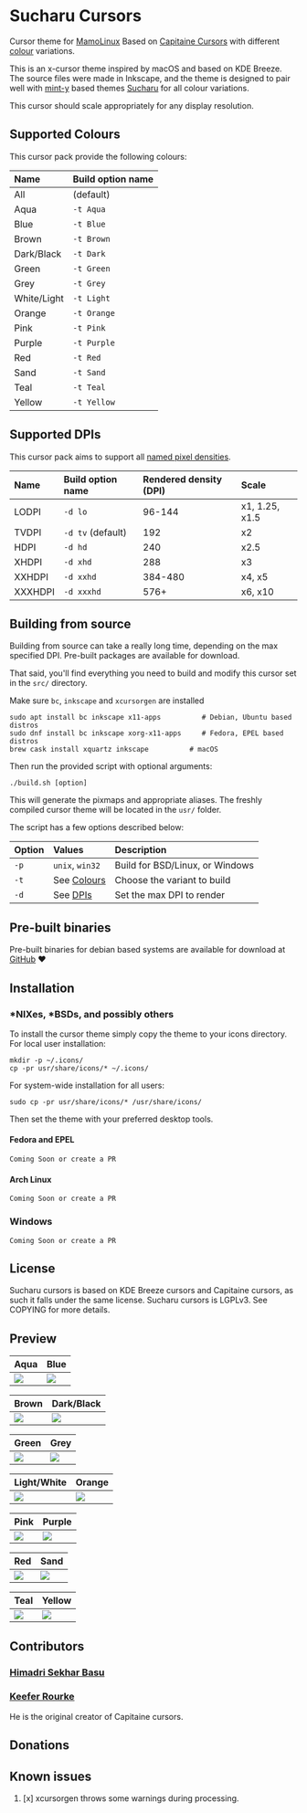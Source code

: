 # Sucharu Cursors

Cursor theme for [MamoLinux][mamolinux] Based on [Capitaine Cursors][capitaine-cursors] with different [colour][colour] variations.

[mamolinux]: https://mamolinux.sourceforge.io/
[capitaine-cursors]: https://github.com/keeferrourke/capitaine-cursors
[colour]: https://github.com/hsbasu/freedom-y-cursors#supported-colours

This is an x-cursor theme inspired by macOS and based on KDE Breeze.
The source files were made in Inkscape, and the theme is designed to pair well with [mint-y][mint-y-theme] based themes [Sucharu][mamolinux-themes] for all colour variations.

[mint-y-theme]: https://github.com/linuxmint/mint-themes
[mamolinux-themes]: https://github.com/hsbasu/mamolinux-themes

This cursor should scale appropriately for any display resolution.

## Supported Colours

This cursor pack provide the following colours:

| Name        | Build option name   |
| :---------  | :------------------ |
| All         | (default)           |
| Aqua        | `-t Aqua`           |
| Blue        | `-t Blue`           |
| Brown       | `-t Brown`          |
| Dark/Black  | `-t Dark`           |
| Green       | `-t Green`          |
| Grey        | `-t Grey`           |
| White/Light | `-t Light`          |
| Orange      | `-t Orange`         |
| Pink        | `-t Pink`           |
| Purple      | `-t Purple`         |
| Red         | `-t Red`            |
| Sand        | `-t Sand`           |
| Teal        | `-t Teal`           |
| Yellow      | `-t Yellow`         |

## Supported DPIs

This cursor pack aims to support all [named pixel densities][named-dpi].

[named-dpi]: https://en.wikipedia.org/wiki/Pixel_density#Named_pixel_densities

| Name    | Build option name | Rendered density (DPI) | Scale          |
| :------ | :---------------- | :--------------------- | :------------- |
| LODPI   | `-d lo`           | 96-144                 | x1, 1.25, x1.5 |
| TVDPI   | `-d tv` (default) | 192                    | x2             |
| HDPI    | `-d hd`           | 240                    | x2.5           |
| XHDPI   | `-d xhd`          | 288                    | x3             |
| XXHDPI  | `-d xxhd`         | 384-480                | x4, x5         |
| XXXHDPI | `-d xxxhd`        | 576+                   | x6, x10        |

## Building from source

Building from source can take a really long time, depending on the max specified DPI.
Pre-built packages are available for download.

That said, you'll find everything you need to build and modify this cursor set in the `src/` directory.

Make sure `bc`, `inkscape` and `xcursorgen` are installed

```
sudo apt install bc inkscape x11-apps          # Debian, Ubuntu based distros
sudo dnf install bc inkscape xorg-x11-apps     # Fedora, EPEL based distros
brew cask install xquartz inkscape          # macOS
```

Then run the provided script with optional arguments:

```
./build.sh [option]
```

This will generate the pixmaps and appropriate aliases.
The freshly compiled cursor theme will be located in the `usr/` folder.

The script has a few options described below:

| Option | Values                | Description                     |
| :----- | :-------------------- | :------------------------------ |
| `-p`   | `unix`, `win32`       | Build for BSD/Linux, or Windows |
| `-t`   | See [Colours][colour] | Choose the variant to build     |
| `-d`   | See [DPIs][dpi]       | Set the max DPI to render       |

[dpi]: https://github.com/hsbasu/mamolinux-cursors#supported-dpis

<!-- <small>*Note: building the win32 cursors from source is not currently supported, but it is on the roadmap.</small> -->

## Pre-built binaries

Pre-built binaries for debian based systems are available for download at [GitHub](https://github.com/hsbasu/mamolinux-cursors/releases/latest) :heart:

## Installation

### \*NIXes, \*BSDs, and possibly others

To install the cursor theme simply copy the theme to your icons directory.
For local user installation:

```
mkdir -p ~/.icons/
cp -pr usr/share/icons/* ~/.icons/
```

For system-wide installation for all users:

```
sudo cp -pr usr/share/icons/* /usr/share/icons/
```

Then set the theme with your preferred desktop tools.

#### Fedora and EPEL

```
Coming Soon or create a PR
```

#### Arch Linux

```
Coming Soon or create a PR
```

### Windows

```
Coming Soon or create a PR
```
<!-- The Windows build comes with an INF file to make installation easy.

 1. Open `.windows/` in Explorer, and right click on `install.inf`.
 2. Click 'Install' from the context menu, and authorise the modifications to your system.
 3. Open `Control Panel` > `Personalisation and Appearance` > `Change mouse pointers`, and select Capitaine cursors.
 4. Click 'Apply'. -->

## License

Sucharu cursors is based on KDE Breeze cursors and Capitaine cursors, as such it falls under the same license.
Sucharu cursors is LGPLv3. See COPYING for more details.

## Preview

| Aqua                  | Blue                  |
| --------------------- | --------------------- |
| ![](preview/aqua.png) | ![](preview/blue.png) |

| Brown                  | Dark/Black            |
| ---------------------- | --------------------- |
| ![](preview/brown.png) | ![](preview/dark.png) |

| Green                  | Grey                  |
| ---------------------- | --------------------- |
| ![](preview/green.png) | ![](preview/grey.png) |

| Light/White            | Orange                  |
| ---------------------- | ----------------------- |
| ![](preview/light.png) | ![](preview/orange.png) |

| Pink                  | Purple                  |
| --------------------- | ----------------------- |
| ![](preview/pink.png) | ![](preview/purple.png) |

| Red                  | Sand                  |
| -------------------- | --------------------- |
| ![](preview/red.png) | ![](preview/sand.png) |

| Teal                  | Yellow                  |
| --------------------- | ----------------------- |
| ![](preview/teal.png) | ![](preview/yellow.png) |

## Contributors

### [Himadri Sekhar Basu](https://github.com/hsbasu)

### [Keefer Rourke](https://github.com/keeferrourke)

He is the original creator of Capitaine cursors.

## Donations

## Known issues
1. [x] xcursorgen throws some warnings during processing.